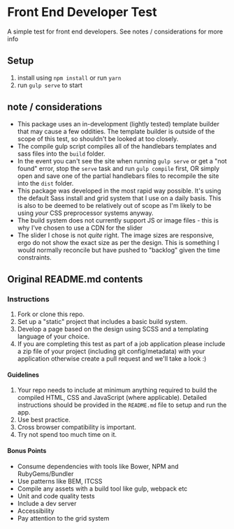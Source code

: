 # Front End Developer Test

A simple test for front end developers. See notes / considerations for more info

## Setup

1. install using `npm install` or run `yarn`
2. run `gulp serve` to start 

## note / considerations

* This package uses an in-development (lightly tested) template builder that may cause a few oddities. The template builder 
is outside of the scope of this test, so shouldn't be looked at too closely.
* The compile gulp script compiles all of the handlebars templates and sass files into the `build` folder.
* In the event you can't see the site when running `gulp serve` or get a "not found" error, stop the `serve` task and run `gulp compile` first, OR 
simply open and save one of the partial handlebars files to recompile the site into the `dist` folder.
* This package was developed in the most rapid way possible. It's using the default Sass install and grid system that I use on a daily basis.
This is also to be deemed to be relatively out of scope as I'm likely to be using _your_ CSS preprocessor systems anyway.
* The build system does not currently support JS or image files - this is why I've chosen to use a CDN for the slider
* The slider I chose is not _quite_ right. The image sizes are responsive, ergo do not show the exact size as per the design. This is
something I would normally reconcile but have pushed to "backlog" given the time constraints.

## Original README.md contents

### Instructions

1. Fork or clone this repo.
2. Set up a "static" project that includes a basic build system.
3. Develop a page based on the design using SCSS and a templating language of your choice.
4. If you are completing this test as part of a job application please include a zip file of your project (including git config/metadata) with your application otherwise create a pull request and we'll take a look :)

#### Guidelines

1. Your repo needs to include at minimum anything required to build the compiled HTML, CSS and JavaScript (where applicable).
   Detailed instructions should be provided in the `README.md` file to setup and run the app.
2. Use best practice.
3. Cross browser compatibility is important.
3. Try not spend too much time on it.

#### Bonus Points

* Consume dependencies with tools like Bower, NPM and RubyGems/Bundler
* Use patterns like BEM, ITCSS
* Compile any assets with a build tool like gulp, webpack etc
* Unit and code quality tests
* Include a dev server
* Accessibility
* Pay attention to the grid system
